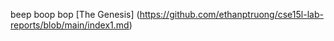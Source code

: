 beep boop bop
[The Genesis] (https://github.com/ethanptruong/cse15l-lab-reports/blob/main/index1.md)
